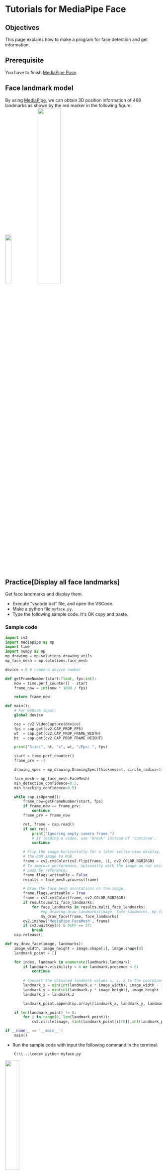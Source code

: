 # Tutorials for MediaPipe Face

## Objectives
This page explains how to make a program for face detection and get information.

## Prerequisite
You have to finish [MediaPipe Pose](../mediapipe/pose.md).
## Face landmark model
By using [MediaPipe](https://google.github.io/mediapipe/), we can obtain 3D position information of 468 landmarks as shown by the red marker in the following figure.<br>
<image src="../image/face_mesh_android_gpu.gif" width="20%" height="20%">
  <image src="../image/face_landmark2.png" width="38%" height="38%"><br>

## Practice[Display all face landmarks]
  Get face landmarks and display them.
  - Execute "vscode.bat" file, and open the VSCode.
  - Make a python file `myface.py`. 
  - Type the following sample code. It's OK copy and paste.

### Sample code
```python
import cv2
import mediapipe as mp
import time
import numpy as np
mp_drawing = mp.solutions.drawing_utils
mp_face_mesh = mp.solutions.face_mesh

device = 0 # cameera device number

def getFrameNumber(start:float, fps:int):
    now = time.perf_counter() - start
    frame_now = int(now * 1000 / fps)

    return frame_now

def main():
    # For webcam input:
    global device

    cap = cv2.VideoCapture(device)
    fps = cap.get(cv2.CAP_PROP_FPS)
    wt  = cap.get(cv2.CAP_PROP_FRAME_WIDTH)
    ht  = cap.get(cv2.CAP_PROP_FRAME_HEIGHT)

    print("Size:", ht, "x", wt, "/Fps: ", fps)

    start = time.perf_counter()
    frame_prv = -1

    drawing_spec = mp_drawing.DrawingSpec(thickness=1, circle_radius=1)

    face_mesh = mp_face_mesh.FaceMesh(
    min_detection_confidence=0.5,
    min_tracking_confidence=0.5)

    while cap.isOpened():
        frame_now=getFrameNumber(start, fps)
        if frame_now == frame_prv:
            continue
        frame_prv = frame_now

        ret, frame = cap.read()
        if not ret:
            print("Ignoring empty camera frame.")
            # If loading a video, use 'break' instead of 'continue'.
            continue

        # Flip the image horizontally for a later selfie-view display, and convert
        # the BGR image to RGB.
        frame = cv2.cvtColor(cv2.flip(frame, 1), cv2.COLOR_BGR2RGB)
        # To improve performance, optionally mark the image as not writeable to
        # pass by reference.
        frame.flags.writeable = False
        results = face_mesh.process(frame)

        # Draw the face mesh annotations on the image.
        frame.flags.writeable = True
        frame = cv2.cvtColor(frame, cv2.COLOR_RGB2BGR)
        if results.multi_face_landmarks:
            for face_landmarks in results.multi_face_landmarks:
                #mp_drawing.draw_landmarks(image, face_landmarks, mp_face_mesh.FACE_CONNECTIONS)
                my_draw_face(frame, face_landmarks)
        cv2.imshow('MediaPipe FaceMesh', frame)
        if cv2.waitKey(5) & 0xFF == 27:
            break
    cap.release()

def my_draw_face(image, landmarks):
    image_width, image_height = image.shape[1], image.shape[0]
    landmark_point = []

    for index, landmark in enumerate(landmarks.landmark):
        if landmark.visibility < 0 or landmark.presence < 0:
            continue
        
        # Convert the obtained landmark values x, y, z to the coordinates on the image
        landmark_x = min(int(landmark.x * image_width), image_width - 1)
        landmark_y = min(int(landmark.y * image_height), image_height - 1)
        landmark_z = landmark.z

        landmark_point.append(np.array([landmark_x, landmark_y, landmark_z], dtype=int))

    if len(landmark_point) != 0:
        for i in range(0, len(landmark_point)):
            cv2.circle(image, (int(landmark_point[i][0]),int(landmark_point[i][1])), 1, (0, 255, 0), 1)

if __name__ == '__main__':
    main()
```
  - Run the sample code with input the following command in the terminal.
```
    C:\\...\code> python myface.py
``` 
  <image src="../image/face.png" width="30%" height="30%"><br>
  - If you want to stop this program, press "Esc" key while the preview window is active.

### How to refer all the landmarks stored in the list
 - Draw by referring to all the landmarks stored in the list by the following code.
```python
    for i in range(0, len(landmark_point)):
        cv2.circle(image, (int(landmark_point[i][0]),int(landmark_point[i][1])), 1, (0, 255, 0), 1)
```

## Exercise[Face1]
 - Calculate the center of gravity of all face landmarks, and draw red circle.<br>
    <image src="../image/q1_face.png" width="30%" height="30%"><br>

### :o:Checkpoint
It's OK, you can finish the Exercise[Face1].

---

[README](../README.md)
